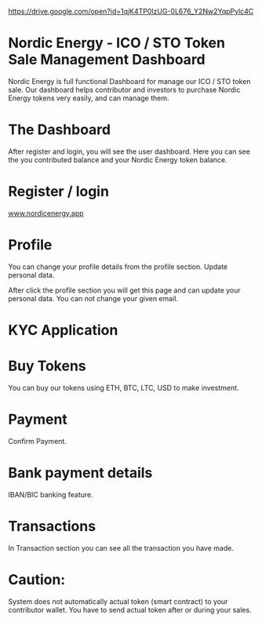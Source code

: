 https://drive.google.com/open?id=1qjK4TP0lzUG-0L676_Y2Nw2YqpPylc4C



# Nordic Energy - ICO / STO Token Sale Management Dashboard

Nordic Energy is full functional Dashboard for manage our ICO / STO token sale. Our dashboard helps contributor and investors to purchase Nordic Energy tokens very easily, and can manage them.


# The Dashboard

After register and login, you will see the user dashboard. Here you can see the you contributed balance and your Nordic Energy token balance. 


# Register / login

www.nordicenergy.app


# Profile

You can change your profile details from the profile section. Update personal data.

After click the profile section you will get this page and can update your personal data. You can not change your given email.


# KYC Application


# Buy Tokens

You can buy our tokens using ETH, BTC, LTC, USD to make investment.


# Payment

Confirm Payment.


# Bank payment details

IBAN/BIC banking feature.


# Transactions

In Transaction section you can see all the transaction you have made. 



# Caution:

System does not automatically actual token (smart contract) to your contributor wallet. You have to send actual token after or during your sales.


